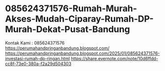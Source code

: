 # 085624371576-Rumah-Murah-Akses-Mudah-Ciparay-Rumah-DP-Murah-Dekat-Pusat-Bandung
Kontak Kami : 085624371576  https://perumahandpringanbandung.blogspot.com/  https://perumahandpringanbandung.blogspot.com/2025/01/085624371576-investasi-rumah-dp-ringan.html  https://share.evernote.com/note/10d6ffdd-cc8f-73e0-380a-f2a29d504303

